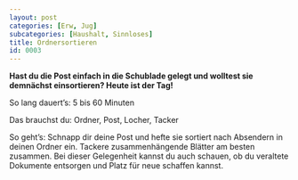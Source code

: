 ```yaml
---
layout: post
categories: [Erw, Jug]
subcategories: [Haushalt, Sinnloses]
title: Ordnersortieren
id: 0003
---
```

**Hast du die Post einfach in die Schublade gelegt und wolltest sie demnächst einsortieren? Heute ist der Tag!**

So lang dauert’s: 5 bis 60 Minuten

Das brauchst du: Ordner, Post, Locher, Tacker

So geht’s: Schnapp dir deine Post und hefte sie sortiert nach Absendern in deinen Ordner ein. Tackere zusammenhängende Blätter am besten zusammen.
Bei dieser Gelegenheit kannst du auch schauen, ob du veraltete Dokumente entsorgen und Platz für neue schaffen kannst. 
